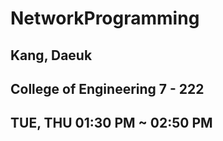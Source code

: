 # NetworkProgramming
## Kang, Daeuk
## College of Engineering 7 - 222 
## TUE, THU 01:30 PM ~ 02:50 PM
